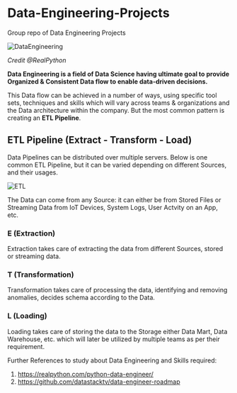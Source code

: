 # Data-Engineering-Projects
Group repo of Data Engineering Projects

![DataEngineering](https://user-images.githubusercontent.com/19205616/119996332-45d97b80-bfec-11eb-9b8d-0d436de45b0a.jpg)

*Credit @RealPython*

**Data Engineering is a field of Data Science having ultimate goal to provide Organized & Consistent Data flow to enable data-driven decisions.**

This Data flow can be achieved in a number of ways, using specific tool sets, techniques and skills which will vary across teams & organizations and the Data architecture within the company. But the most common pattern is creating an **ETL Pipeline**.

## ETL Pipeline (Extract - Transform - Load)

Data Pipelines can be distributed over multiple servers. Below is one common ETL Pipeline, but it can be varied depending on different Sources, and their usages.

![ETL](https://user-images.githubusercontent.com/19205616/119997149-0a8b7c80-bfed-11eb-98d9-9182621c602c.jpg)

The Data can come from any Source: it can either be from Stored Files or Streaming Data from IoT Devices, System Logs, User Actvity on an App, etc.

### E (Extraction)
Extraction takes care of extracting the data from different Sources, stored or streaming data.

### T (Transformation)
Transformation takes care of processing the data, identifying and removing anomalies, decides schema according to the Data.

### L (Loading)
Loading takes care of storing the data to the Storage either Data Mart, Data Warehouse, etc. which will later be utilized by multiple teams as per their requirement.

Further References to study about Data Engineering and Skills required:
1. https://realpython.com/python-data-engineer/
2. https://github.com/datastacktv/data-engineer-roadmap
